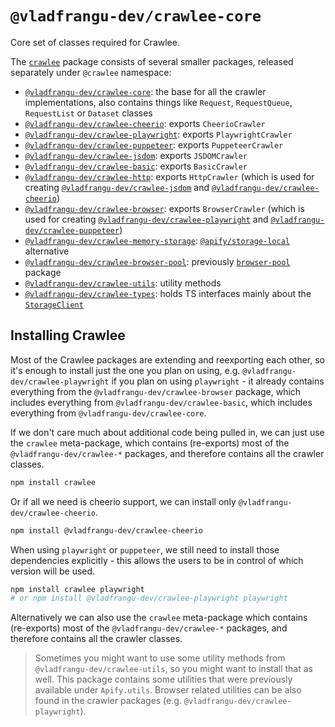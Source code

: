 # `@vladfrangu-dev/crawlee-core`

Core set of classes required for Crawlee.

The [`crawlee`](https://www.npmjs.com/package/crawlee) package consists of several smaller packages, released separately under `@crawlee` namespace:

- [`@vladfrangu-dev/crawlee-core`](https://crawlee.dev/api/core): the base for all the crawler implementations, also contains things like `Request`, `RequestQueue`, `RequestList` or `Dataset` classes
- [`@vladfrangu-dev/crawlee-cheerio`](https://crawlee.dev/api/cheerio-crawler): exports `CheerioCrawler`
- [`@vladfrangu-dev/crawlee-playwright`](https://crawlee.dev/api/playwright-crawler): exports `PlaywrightCrawler`
- [`@vladfrangu-dev/crawlee-puppeteer`](https://crawlee.dev/api/puppeteer-crawler): exports `PuppeteerCrawler`
- [`@vladfrangu-dev/crawlee-jsdom`](https://crawlee.dev/api/jsdom-crawler): exports `JSDOMCrawler`
- [`@vladfrangu-dev/crawlee-basic`](https://crawlee.dev/api/basic-crawler): exports `BasicCrawler`
- [`@vladfrangu-dev/crawlee-http`](https://crawlee.dev/api/http-crawler): exports `HttpCrawler` (which is used for creating [`@vladfrangu-dev/crawlee-jsdom`](https://crawlee.dev/api/jsdom-crawler) and [`@vladfrangu-dev/crawlee-cheerio`](https://crawlee.dev/api/cheerio-crawler))
- [`@vladfrangu-dev/crawlee-browser`](https://crawlee.dev/api/browser-crawler): exports `BrowserCrawler` (which is used for creating [`@vladfrangu-dev/crawlee-playwright`](https://crawlee.dev/api/playwright-crawler) and [`@vladfrangu-dev/crawlee-puppeteer`](https://crawlee.dev/api/puppeteer-crawler))
- [`@vladfrangu-dev/crawlee-memory-storage`](https://crawlee.dev/api/memory-storage): [`@apify/storage-local`](https://npmjs.com/package/@apify/storage-local) alternative
- [`@vladfrangu-dev/crawlee-browser-pool`](https://crawlee.dev/api/browser-pool): previously [`browser-pool`](https://npmjs.com/package/browser-pool) package
- [`@vladfrangu-dev/crawlee-utils`](https://crawlee.dev/api/utils): utility methods
- [`@vladfrangu-dev/crawlee-types`](https://crawlee.dev/api/types): holds TS interfaces mainly about the [`StorageClient`](https://crawlee.dev/api/core/interface/StorageClient)

## Installing Crawlee

Most of the Crawlee packages are extending and reexporting each other, so it's enough to install just the one you plan on using, e.g. `@vladfrangu-dev/crawlee-playwright` if you plan on using `playwright` - it already contains everything from the `@vladfrangu-dev/crawlee-browser` package, which includes everything from `@vladfrangu-dev/crawlee-basic`, which includes everything from `@vladfrangu-dev/crawlee-core`.

If we don't care much about additional code being pulled in, we can just use the `crawlee` meta-package, which contains (re-exports) most of the `@vladfrangu-dev/crawlee-*` packages, and therefore contains all the crawler classes.

```bash
npm install crawlee
```

Or if all we need is cheerio support, we can install only `@vladfrangu-dev/crawlee-cheerio`.

```bash
npm install @vladfrangu-dev/crawlee-cheerio
```

When using `playwright` or `puppeteer`, we still need to install those dependencies explicitly - this allows the users to be in control of which version will be used.

```bash
npm install crawlee playwright
# or npm install @vladfrangu-dev/crawlee-playwright playwright
```

Alternatively we can also use the `crawlee` meta-package which contains (re-exports) most of the `@vladfrangu-dev/crawlee-*` packages, and therefore contains all the crawler classes.

> Sometimes you might want to use some utility methods from `@vladfrangu-dev/crawlee-utils`, so you might want to install that as well. This package contains some utilities that were previously available under `Apify.utils`. Browser related utilities can be also found in the crawler packages (e.g. `@vladfrangu-dev/crawlee-playwright`).

